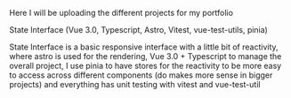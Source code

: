 Here I will be uploading the different projects for my portfolio


State Interface (Vue 3.0, Typescript, Astro, Vitest, vue-test-utils, pinia)

State Interface is a basic responsive interface with a little bit of reactivity, where
astro is used for the rendering, Vue 3.0 + Typescript to manage the overall project, 
I use pinia to have stores for the reactivity to be more easy to access across different components (do makes more sense in bigger projects)
and everything has unit testing with vitest and vue-test-util